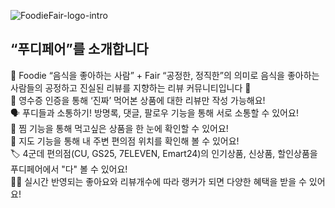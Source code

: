 ![FoodieFair-logo-intro](https://github.com/2trange-mainproject/foodiefair/assets/90032920/4132ebd7-cd71-43c5-a7d1-d027a3eab71a)

## “푸디페어”를 소개합니다

<aside>
📢 Foodie “음식을 좋아하는 사람” + Fair “공정한, 정직한”의 의미로
음식을 좋아하는 사람들의 공정하고 진실된 리뷰를 지향하는 리뷰 커뮤니티입니다 🙂
</aside>

<aside>
🧾 영수증 인증을 통해 ‘진짜’ 먹어본 상품에 대한 리뷰만 작성 가능해요!
</aside>

<aside>
🗣️ 푸디들과 소통하기! 방명록, 댓글, 팔로우 기능을 통해 서로 소통할 수 있어요!
</aside>

<aside>
💟 찜 기능을 통해 먹고싶은 상품을 한 눈에 확인할 수 있어요!
</aside>

<aside>
🗾 지도 기능을 통해 내 주변 편의점 위치를 확인해 볼 수 있어요!
</aside>

<aside>
🏷️ 4군데 편의점(CU, GS25, 7ELEVEN, Emart24)의 인기상품, 신상품, 할인상품을 푸디페어에서 "다" 볼 수 있어요!
</aside>

<aside>
🙌🏻 실시간 반영되는 좋아요와 리뷰개수에 따라 랭커가 되면 다양한 혜택을 받을 수 있어요!
</aside>
